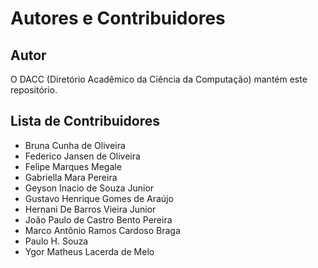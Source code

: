 # Autores e Contribuidores

## Autor

O DACC (Diretório Acadêmico da Ciência da Computação) mantém este repositório.

## Lista de Contribuidores

- Bruna Cunha de Oliveira
- Federico Jansen de Oliveira
- Felipe Marques Megale
- Gabriella Mara Pereira
- Geyson Inacio de Souza Junior
- Gustavo Henrique Gomes de Araújo
- Hernani De Barros Vieira Junior
- João Paulo de Castro Bento Pereira
- Marco Antônio Ramos Cardoso Braga
- Paulo H. Souza
- Ygor Matheus Lacerda de Melo
